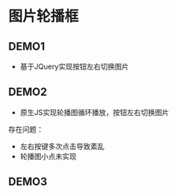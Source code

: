 # 图片轮播框

## DEMO1

* 基于JQuery实现按钮左右切换图片

## DEMO2

* 原生JS实现轮播图循环播放，按钮左右切换图片

存在问题：

* 左右按键多次点击导致紊乱
* 轮播图小点未实现

## DEMO3

